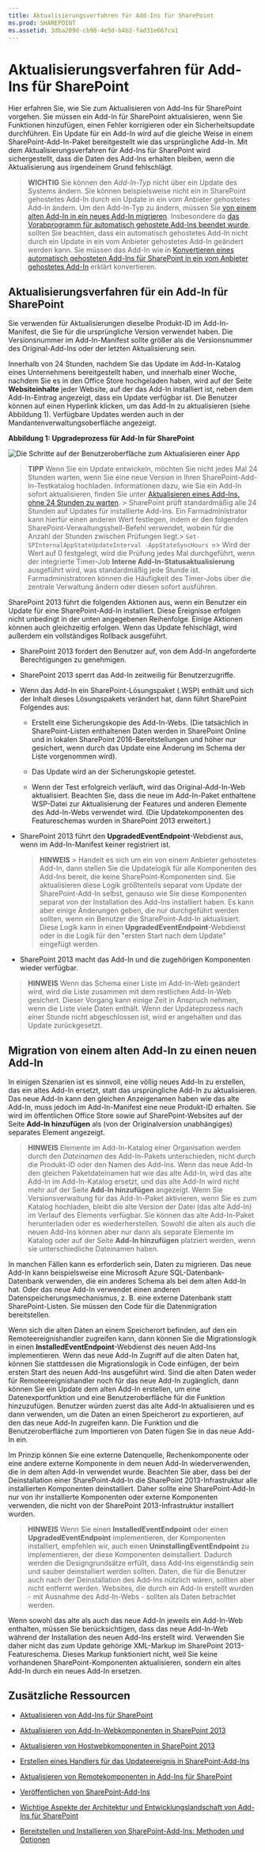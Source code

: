 ```yaml
---
title: Aktualisierungsverfahren für Add-Ins für SharePoint
ms.prod: SHAREPOINT
ms.assetid: 3dba209d-cb98-4e5d-b4b2-fad31e667ca1
---
```



# Aktualisierungsverfahren für Add-Ins für SharePoint
Hier erfahren Sie, wie Sie zum Aktualisieren von Add-Ins für SharePoint vorgehen.
Sie müssen ein Add-In für SharePoint aktualisieren, wenn Sie Funktionen hinzufügen, einen Fehler korrigieren oder ein Sicherheitsupdate durchführen. Ein Update für ein Add-In wird auf die gleiche Weise in einem SharePoint-Add-In-Paket bereitgestellt wie das ursprüngliche Add-In. Mit dem Aktualisierungsverfahren für Add-Ins für SharePoint wird sichergestellt, dass die Daten des Add-Ins erhalten bleiben, wenn die Aktualisierung aus irgendeinem Grund fehlschlägt.
  
    
    


> **WICHTIG**
> Sie können den  *Add-In-Typ*  nicht über ein Update des Systems ändern. Sie können beispielsweise nicht ein in SharePoint gehostetes Add-In durch ein Update in ein vom Anbieter gehostetes Add-In ändern. Um den Add-In-Typ zu ändern, müssen Sie [von einem alten Add-In in ein neues Add-In migrieren](#Major). Insbesondere da  [das Vorabprogramm für automatisch gehostete Add-Ins beendet wurde](http://blogs.office.com/2014/05/16/update-on-autohosted-apps-preview-program/), sollten Sie beachten, dass ein automatisch gehostetes Add-In nicht durch ein Update in ein vom Anbieter gehostetes Add-In geändert werden kann. Sie müssen das Add-In wie in  [Konvertieren eines automatisch gehosteten Add-Ins für SharePoint in ein vom Anbieter gehostetes Add-In](convert-an-autohosted-sharepoint-add-in-to-a-provider-hosted-add-in.md) erklärt konvertieren.
  
    
    


## Aktualisierungsverfahren für ein Add-In für SharePoint
<a name="Minor"> </a>

Sie verwenden für Aktualisierungen dieselbe Produkt-ID im Add-In-Manifest, die Sie für die ursprüngliche Version verwendet haben. Die Versionsnummer im Add-In-Manifest sollte größer als die Versionsnummer des Original-Add-Ins oder der letzten Aktualisierung sein.
  
    
    
Innerhalb von 24 Stunden, nachdem Sie das Update im Add-In-Katalog eines Unternehmens bereitgestellt haben, und innerhalb einer Woche, nachdem Sie es in den Office Store hochgeladen haben, wird auf der Seite **Websiteinhalte** jeder Website, auf der das Add-In installiert ist, neben dem Add-In-Eintrag angezeigt, dass ein Update verfügbar ist. Die Benutzer können auf einen Hyperlink klicken, um das Add-In zu aktualisieren (siehe Abbildung 1). Verfügbare Updates werden auch in der Mandantenverwaltungsoberfläche angezeigt.
  
    
    

**Abbildung 1: Upgradeprozess für Add-In für SharePoint**

  
    
    

  
    
    
![Die Schritte auf der Benutzeroberfläche zum Aktualisieren einer App](images/UpdatingApp_AppTileUpdateNotice.png)
  
    
    

    
> **TIPP**
>  Wenn Sie ein Update entwickeln, möchten Sie nicht jedes Mal 24 Stunden warten, wenn Sie eine neue Version in Ihren SharePoint-Add-In-Testkatalog hochladen. Informationen dazu, wie Sie ein Add-In sofort aktualisieren, finden Sie unter [Aktualisieren eines Add-Ins, ohne 24 Stunden zu warten](update-sharepoint-add-ins.md#ImmediateUpdateNotice). >  SharePoint prüft standardmäßig alle 24 Stunden auf Updates für installierte Add-Ins. Ein Farmadministrator kann hierfür einen anderen Wert festlegen, indem er den folgenden SharePoint-Verwaltungsshell-Befehl verwendet, wobein für die Anzahl der Stunden zwischen Prüfungen liegt.>  `Set-SPInternalAppStateUpdateInterval -AppStateSyncHours n`>  Wird der Wert auf 0 festgelegt, wird die Prüfung jedes Mal durchgeführt, wenn der integrierte Timer-Job **Interne Add-In-Statusaktualisierung** ausgeführt wird, was standardmäßig jede Stunde ist. Farmadministratoren können die Häufigkeit des Timer-Jobs über die zentrale Verwaltung ändern oder diesen sofort ausführen.
  
    
    

SharePoint 2013 führt die folgenden Aktionen aus, wenn ein Benutzer ein Update für eine SharePoint-Add-In installiert. Diese Ereignisse erfolgen nicht unbedingt in der unten angegebenen Reihenfolge. Einige Aktionen können auch gleichzeitig erfolgen. Wenn das Update fehlschlägt, wird außerdem ein vollständiges Rollback ausgeführt.
  
    
    

- SharePoint 2013 fordert den Benutzer auf, von dem Add-In angeforderte Berechtigungen zu genehmigen.
    
  
- SharePoint 2013 sperrt das Add-In zeitweilig für Benutzerzugriffe.
    
  
- Wenn das Add-In ein SharePoint-Lösungspaket (.WSP) enthält und sich der Inhalt dieses Lösungspakets verändert hat, dann führt SharePoint Folgendes aus:
    
  - Erstellt eine Sicherungskopie des Add-In-Webs. (Die tatsächlich in SharePoint-Listen enthaltenen Daten werden in SharePoint Online und in lokalen SharePoint 2016-Bereitstellungen und höher nur gesichert, wenn durch das Update eine Änderung im Schema der Liste vorgenommen wird).
    
  
  - Das Update wird an der Sicherungskopie getestet.
    
  
  - Wenn der Test erfolgreich verläuft, wird das Original-Add-In-Web aktualisiert. Beachten Sie, dass die neue im Add-In-Paket enthaltene WSP-Datei zur Aktualisierung der Features und anderen Elemente des Add-In-Webs verwendet wird. (Die Updatekomponenten des Featureschemas wurden in SharePoint 2013 erweitert.)
    
  
- SharePoint 2013 führt den **UpgradedEventEndpoint**-Webdienst aus, wenn im Add-In-Manifest keiner registriert ist.
    
    > **HINWEIS**
      > Handelt es sich um ein von einem Anbieter gehostetes Add-In, dann stellen Sie die Updatelogik für alle Komponenten des Add-Ins bereit, die keine SharePoint-Komponenten sind. Sie aktualisieren diese Logik größtenteils separat vom Update der SharePoint-Add-In selbst, genauso wie Sie diese Komponenten separat von der Installation des Add-Ins installiert haben. Es kann aber einige Änderungen geben, die nur durchgeführt werden sollten, wenn ein Benutzer die SharePoint-Add-In aktualisiert. Diese Logik kann in einen **UpgradedEventEndpoint**-Webdienst oder in die Logik für den "ersten Start nach dem Update" eingefügt werden. 
- SharePoint 2013 macht das Add-In und die zugehörigen Komponenten wieder verfügbar.
    
  

    
> **HINWEIS**
> Wenn das Schema einer Liste im Add-In-Web geändert wird, wird die Liste zusammen mit dem restlichen Add-In-Web gesichert. Dieser Vorgang kann einige Zeit in Anspruch nehmen, wenn die Liste viele Daten enthält. Wenn der Updateprozess nach einer Stunde nicht abgeschlossen ist, wird er angehalten und das Update zurückgesetzt. 
  
    
    


## Migration von einem alten Add-In zu einen neuen Add-In
<a name="Major"> </a>

In einigen Szenarien ist es sinnvoll, eine völlig neues Add-In zu erstellen, das ein altes Add-In ersetzt, statt das ursprüngliche Add-In zu aktualisieren. Das neue Add-In kann den gleichen Anzeigenamen haben wie das alte Add-In, muss jedoch im Add-In-Manifest eine neue Produkt-ID erhalten. Sie wird im öffentlichen Office Store sowie auf SharePoint-Websites auf der Seite **Add-In hinzufügen** als (von der Originalversion unabhängiges) separates Element angezeigt.
  
    
    

> **HINWEIS**
> Elemente im Add-In-Katalog einer Organisation werden durch den  *Dateinamen*  des Add-In-Pakets unterschieden, nicht durch die Produkt-ID oder den Namen des Add-Ins. Wenn das neue Add-In den gleichen Paketdateinamen hat wie das alte Add-In, wird das alte Add-In im Add-In-Katalog ersetzt, und das alte Add-In wird nicht mehr auf der Seite **Add-In hinzufügen** angezeigt. Wenn Sie Versionsverwaltung für das Add-In-Paket aktivieren, wenn Sie es zum Katalog hochladen, bleibt die alte Version der Datei (das alte Add-In) im Verlauf des Elements verfügbar. Sie können das alte Add-In-Paket herunterladen oder es wiederherstellen. Sowohl die alten als auch die neuen Add-Ins können aber nur dann als separate Elemente im Katalog oder auf der Seite **Add-In hinzufügen** platziert werden, wenn sie unterschiedliche Dateinamen haben.
  
    
    

In manchen Fällen kann es erforderlich sein, Daten zu migrieren. Das neue Add-In kann beispielsweise eine Microsoft Azure SQL-Datenbank-Datenbank verwenden, die ein anderes Schema als bei dem alten Add-In hat. Oder das neue Add-In verwendet einen anderen Datenspeicherungsmechanismus, z. B. eine externe Datenbank statt SharePoint-Listen. Sie müssen den Code für die Datenmigration bereitstellen.
  
    
    
Wenn sich die alten Daten an einem Speicherort befinden, auf den ein Remoteereignishandler zugreifen kann, dann können Sie die Migrationslogik in einen **InstalledEventEndpoint**-Webdienst des neuen Add-Ins implementieren. Wenn das neue Add-In Zugriff auf die alten Daten hat, können Sie stattdessen die Migrationslogik in Code einfügen, der beim ersten Start des neuen Add-Ins ausgeführt wird. Sind die alten Daten weder für Remoteereignishandler noch für das neue Add-In zugänglich, dann können Sie ein Update dem alten Add-In erstellen, um eine Datenexportfunktion und eine Benutzeroberfläche für die Funktion hinzuzufügen. Benutzer würden zuerst das alte Add-In aktualisieren und es dann verwenden, um die Daten an einen Speicherort zu exportieren, auf den das neue Add-In zugreifen kann. Die Funktion und die Benutzeroberfläche zum Importieren von Daten fügen Sie in das neue Add-In ein.
  
    
    
Im Prinzip können Sie eine externe Datenquelle, Rechenkomponente oder eine andere externe Komponente in dem neuen Add-In wiederverwenden, die in dem alten Add-In verwendet wurde. Beachten Sie aber, dass bei der Deinstallation einer SharePoint-Add-In die SharePoint 2013-Infrastruktur alle installierten Komponenten deinstalliert. Daher sollte eine SharePoint-Add-In nur von ihr installierte Komponenten oder externe Komponenten verwenden, die nicht von der SharePoint 2013-Infrastruktur installiert wurden.
  
    
    

> **HINWEIS**
> Wenn Sie einen **InstalledEventEndpoint** oder einen **UpgradedEventEndpoint** implementieren, der Komponenten installiert, empfehlen wir, auch einen **UninstallingEventEndpoint** zu implementieren, der diese Komponenten deinstalliert. Dadurch werden die Designgrundsätze erfüllt, dass Add-Ins eigenständig sein und sauber deinstalliert werden sollten. Daten, die für die Benutzer auch nach der Deinstallation des Add-Ins nützlich wären, sollten aber nicht entfernt werden. Websites, die durch ein Add-In erstellt wurden - mit Ausnahme des Add-In-Webs - sollten als Daten betrachtet werden.
  
    
    

Wenn sowohl das alte als auch das neue Add-In jeweils ein Add-In-Web enthalten, müssen Sie berücksichtigen, dass das neue Add-In-Web während der Installation des neuen Add-Ins erstellt wird. Verwenden Sie daher nicht das zum Update gehörige XML-Markup im SharePoint 2013-Featureschema. Dieses Markup funktioniert nicht, weil Sie keine vorhandenen SharePoint-Komponenten aktualisieren, sondern ein altes Add-In durch ein neues Add-In ersetzen.
  
    
    

## Zusätzliche Ressourcen
<a name="SP15appupgrade_addlresources"> </a>


-  [Aktualisieren von Add-Ins für SharePoint](update-sharepoint-add-ins.md)
    
  
-  [Aktualisieren von Add-In-Webkomponenten in SharePoint 2013](update-add-in-web-components-in-sharepoint-2013.md)
    
  
-  [Aktualisieren von Hostwebkomponenten in SharePoint 2013](update-host-web-components-in-sharepoint-2013.md)
    
  
-  [Erstellen eines Handlers für das Updateereignis in SharePoint-Add-Ins](create-a-handler-for-the-update-event-in-sharepoint-add-ins.md)
    
  
-  [Aktualisieren von Remotekomponenten in Add-Ins für SharePoint](update-remote-components-in-sharepoint-add-ins.md)
    
  
-  [Veröffentlichen von SharePoint-Add-Ins](publish-sharepoint-add-ins.md)
    
  
-  [Wichtige Aspekte der Architektur und Entwicklungslandschaft von Add-Ins für SharePoint](important-aspects-of-the-sharepoint-add-in-architecture-and-development-landscap.md)
    
  
-  [Bereitstellen und Installieren von SharePoint-Add-Ins: Methoden und Optionen](deploying-and-installing-sharepoint-add-ins-methods-and-options.md)
    
  

